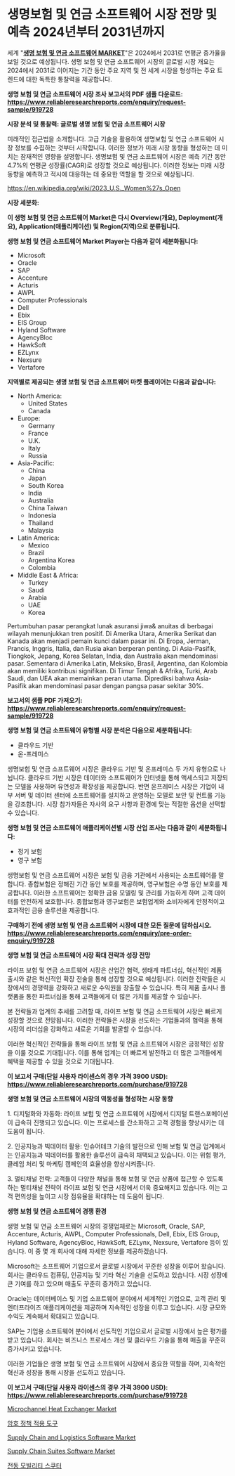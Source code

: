 <p><h1>생명보험 및 연금 소프트웨어 시장 전망 및 예측 2024년부터 2031년까지</h1></p><p>세계 "<strong><a href="https://www.reliableresearchreports.com/life-insurance-and-annuity-software-r919728">생명 보험 및 연금 소프트웨어 MARKET</a></strong>"은 2024에서 2031로 연평균 증가율을 보일 것으로 예상됩니다. 생명 보험 및 연금 소프트웨어 시장의 글로벌 시장 개요는 2024에서 2031로 이어지는 기간 동안 주요 지역 및 전 세계 시장을 형성하는 주요 트렌드에 대한 독특한 통찰력을 제공합니다.</p>
<p><strong>생명 보험 및 연금 소프트웨어 시장 조사 보고서의 PDF 샘플 다운로드: <a href="https://www.reliableresearchreports.com/enquiry/request-sample/919728">https://www.reliableresearchreports.com/enquiry/request-sample/919728</a></strong></p>
<p><strong>시장 분석 및 통찰력: 글로벌 생명 보험 및 연금 소프트웨어 시장</strong></p>
<p><p>미래적인 접근법을 소개합니다. 고급 기술을 활용하여 생명보험 및 연금 소프트웨어 시장 정보를 수집하는 것부터 시작합니다. 이러한 정보가 미래 시장 동향을 형성하는 데 미치는 잠재적인 영향을 설명합니다. 생명보험 및 연금 소프트웨어 시장은 예측 기간 동안 4.7%의 연평균 성장률(CAGR)로 성장할 것으로 예상됩니다. 이러한 정보는 미래 시장 동향을 예측하고 적시에 대응하는 데 중요한 역할을 할 것으로 예상됩니다.</p></p>
<p><a href="%7CAUTHORITHY_DOMAIN_URL%7C">https://en.wikipedia.org/wiki/2023_U.S._Women%27s_Open</a></p>
<p><strong>시장 세분화:</strong></p>
<p><strong>이 생명 보험 및 연금 소프트웨어 Market은 다시 Overview(개요), Deployment(개요), Application(애플리케이션) 및 Region(지역)으로 분류됩니다.</strong></p>
<p><strong>생명 보험 및 연금 소프트웨어 Market Player는 다음과 같이 세분화됩니다:</strong></p>
<p><ul><li>Microsoft</li><li>Oracle</li><li>SAP</li><li>Accenture</li><li>Acturis</li><li>AWPL</li><li>Computer Professionals</li><li>Dell</li><li>Ebix</li><li>EIS Group</li><li>Hyland Software</li><li>AgencyBloc</li><li>HawkSoft</li><li>EZLynx</li><li>Nexsure</li><li>Vertafore</li></ul></p>
<p><strong>지역별로 제공되는 생명 보험 및 연금 소프트웨어 마켓 플레이어는 다음과 같습니다:</strong></p>
<p><ul>
    <li>
        North America:
        <ul>
            <li>United States</li>
            <li>Canada</li>
        </ul>
    </li>
    <li>
        Europe:
        <ul>
            <li>Germany</li>
            <li>France</li>
            <li>U.K.</li>
            <li>Italy</li>
            <li>Russia</li>
        </ul>
    </li>
    <li>
        Asia-Pacific:
        <ul>
            <li>China</li>
            <li>Japan</li>
            <li>South Korea</li>
            <li>India</li>
            <li>Australia</li>
            <li>China Taiwan</li>
            <li>Indonesia</li>
            <li>Thailand</li>
            <li>Malaysia</li>
        </ul>
    </li>
    <li>
        Latin America:
        <ul>
            <li>Mexico</li>
            <li>Brazil</li>
            <li>Argentina Korea</li>
            <li>Colombia</li>
        </ul>
    </li>
    <li>
        Middle East & Africa:
        <ul>
            <li>Turkey</li>
            <li>Saudi</li>
            <li>Arabia</li>
            <li>UAE</li>
            <li>Korea</li>
        </ul>
    </li>
    </ul></p>
<p><p>Pertumbuhan pasar perangkat lunak asuransi jiwa& anuitas di berbagai wilayah menunjukkan tren positif. Di Amerika Utara, Amerika Serikat dan Kanada akan menjadi pemain kunci dalam pasar ini. Di Eropa, Jerman, Prancis, Inggris, Italia, dan Rusia akan berperan penting. Di Asia-Pasifik, Tiongkok, Jepang, Korea Selatan, India, dan Australia akan mendominasi pasar. Sementara di Amerika Latin, Meksiko, Brasil, Argentina, dan Kolombia akan memiliki kontribusi signifikan. Di Timur Tengah & Afrika, Turki, Arab Saudi, dan UEA akan memainkan peran utama. Diprediksi bahwa Asia-Pasifik akan mendominasi pasar dengan pangsa pasar sekitar 30%.</p></p>
<p><strong>보고서의 샘플 PDF 가져오기: <a href="https://www.reliableresearchreports.com/enquiry/request-sample/919728">https://www.reliableresearchreports.com/enquiry/request-sample/919728</a></strong></p>
<p><strong>생명 보험 및 연금 소프트웨어 유형별 시장 분석은 다음으로 세분화됩니다:</strong></p>
<p><ul><li>클라우드 기반</li><li>온-프레미스</li></ul></p>
<p><p>생명보험 및 연금 소프트웨어 시장은 클라우드 기반 및 온프레미스 두 가지 유형으로 나뉩니다. 클라우드 기반 시장은 데이터와 소프트웨어가 인터넷을 통해 액세스되고 저장되는 모델을 사용하며 유연성과 확장성을 제공합니다. 반면 온프레미스 시장은 기업이 내부 서버 및 데이터 센터에 소프트웨어를 설치하고 운영하는 모델로 보안 및 컨트롤 기능을 강조합니다. 시장 참가자들은 자사의 요구 사항과 환경에 맞는 적절한 옵션을 선택할 수 있습니다.</p></p>
<p><strong>생명 보험 및 연금 소프트웨어 애플리케이션별 시장 산업 조사는 다음과 같이 세분화됩니다:</strong></p>
<p><ul><li>정기 보험</li><li>영구 보험</li></ul></p>
<p><p>생명보험 및 연금 소프트웨어 시장은 보험 및 금융 기관에서 사용되는 소프트웨어를 말합니다. 종합보험은 정해진 기간 동안 보호를 제공하며, 영구보험은 수명 동안 보호를 제공합니다. 이러한 소프트웨어는 정확한 금융 모델링 및 관리를 가능하게 하며 고객 데이터를 안전하게 보호합니다. 종합보험과 영구보험은 보험업계와 소비자에게 안정적이고 효과적인 금융 솔루션을 제공합니다.</p></p>
<p><strong>구매하기 전에 생명 보험 및 연금 소프트웨어 시장에 대한 모든 질문에 답하십시오. <a href="https://www.reliableresearchreports.com/enquiry/pre-order-enquiry/919728">https://www.reliableresearchreports.com/enquiry/pre-order-enquiry/919728</a></strong></p>
<p><strong>생명 보험 및 연금 소프트웨어 시장 확대 전략과 성장 전망</strong></p>
<p><p>라이프 보험 및 연금 소프트웨어 시장은 산업간 협력, 생태계 파트너십, 혁신적인 제품 출시와 같은 혁신적인 확장 전술을 통해 성장할 것으로 예상됩니다. 이러한 전략들은 시장에서의 경쟁력을 강화하고 새로운 수익원을 창출할 수 있습니다. 특히 제품 출시나 플랫폼을 통한 파트너십을 통해 고객들에게 더 많은 가치를 제공할 수 있습니다. </p><p>본 전략들과 업계의 추세를 고려할 때, 라이프 보험 및 연금 소프트웨어 시장은 빠르게 성장할 것으로 전망됩니다. 이러한 전략들은 시장을 선도하는 기업들과의 협력을 통해 시장의 리더십을 강화하고 새로운 기회를 발굴할 수 있습니다. </p><p>이러한 혁신적인 전략들을 통해 라이프 보험 및 연금 소프트웨어 시장은 긍정적인 성장을 이룰 것으로 기대됩니다. 이를 통해 업계는 더 빠르게 발전하고 더 많은 고객들에게 혜택을 제공할 수 있을 것으로 기대됩니다.</p></p>
<p><strong>이 보고서 구매(단일 사용자 라이센스의 경우 가격 3900 USD): <a href="https://www.reliableresearchreports.com/purchase/919728">https://www.reliableresearchreports.com/purchase/919728</a></strong></p>
<p><strong>생명 보험 및 연금 소프트웨어 시장의 역동성을 형성하는 시장 동향</strong></p>
<p><p>1. 디지털화와 자동화: 라이프 보험 및 연금 소프트웨어 시장에서 디지털 트랜스포메이션이 급속히 진행되고 있습니다. 이는 프로세스를 간소화하고 고객 경험을 향상시키는 데 도움이 됩니다.</p><p>2. 인공지능과 빅데이터 활용: 인슈어테크 기술의 발전으로 인해 보험 및 연금 업계에서는 인공지능과 빅데이터를 활용한 솔루션이 급속히 채택되고 있습니다. 이는 위험 평가, 클레임 처리 및 마케팅 캠페인의 효율성을 향상시켜줍니다.</p><p>3. 멀티채널 전략: 고객들이 다양한 채널을 통해 보험 및 연금 상품에 접근할 수 있도록 하는 멀티채널 전략이 라이프 보험 및 연금 시장에서 더욱 중요해지고 있습니다. 이는 고객 편의성을 높이고 시장 점유율을 확대하는 데 도움이 됩니다.</p></p>
<p><strong>생명 보험 및 연금 소프트웨어 경쟁 환경</strong></p>
<p><p>생명 보험 및 연금 소프트웨어 시장의 경쟁업체로는 Microsoft, Oracle, SAP, Accenture, Acturis, AWPL, Computer Professionals, Dell, Ebix, EIS Group, Hyland Software, AgencyBloc, HawkSoft, EZLynx, Nexsure, Vertafore 등이 있습니다. 이 중 몇 개 회사에 대해 자세한 정보를 제공하겠습니다.</p><p>Microsoft는 소프트웨어 기업으로서 글로벌 시장에서 꾸준한 성장을 이루어 왔습니다. 회사는 클라우드 컴퓨팅, 인공지능 및 기타 혁신 기술을 선도하고 있습니다. 시장 성장에 큰 기여를 하고 있으며 매출도 꾸준히 증가하고 있습니다.</p><p>Oracle는 데이터베이스 및 기업 소프트웨어 분야에서 세계적인 기업으로, 고객 관리 및 엔터프라이즈 애플리케이션을 제공하며 지속적인 성장을 이루고 있습니다. 시장 규모와 수익도 계속해서 확대되고 있습니다.</p><p>SAP는 기업용 소프트웨어 분야에서 선도적인 기업으로서 글로벌 시장에서 높은 평가를 받고 있습니다. 회사는 비즈니스 프로세스 개선 및 클라우드 기술을 통해 매출을 꾸준히 증가시키고 있습니다.</p><p>이러한 기업들은 생명 보험 및 연금 소프트웨어 시장에서 중요한 역할을 하며, 지속적인 혁신과 성장을 통해 시장을 선도하고 있습니다.</p></p>
<p><strong>이 보고서 구매(단일 사용자 라이센스의 경우 가격 3900 USD): <a href="https://www.reliableresearchreports.com/purchase/919728">https://www.reliableresearchreports.com/purchase/919728</a></strong></p>
<p><p><a href="https://medium.com/@luke.wilson7856/microchannel-heat-exchanger-market-report-by-product-type-condenser-evaporator-water-coil-end-a36442474515">Microchannel Heat Exchanger Market</a></p><p><a href="https://github.com/shampaakter36/Market-Research-Report-List-2/blob/main/462489481711.md">암호 정책 적용 도구</a></p><p><a href="https://github.com/nicholepatriciadoylenwnrjr0/Market-Research-Report-List-3/blob/main/supply-chain-and-logistics-software-market.md">Supply Chain and Logistics Software Market</a></p><p><a href="https://github.com/gamblestampleyjenny50m5sl6/Market-Research-Report-List-4/blob/main/supply-chain-suites-software-market.md">Supply Chain Suites Software Market</a></p><p><a href="https://medium.com/@uisoxxuy65/%EB%AA%A8%ED%84%B0%ED%99%94%EB%90%9C-%EC%9D%B4%EB%8F%99-%EC%8A%A4%EC%BF%A0%ED%84%B0-%EC%8B%9C%EC%9E%A5-%EA%B7%9C%EB%AA%A8%EB%8A%94-%EC%97%B0%ED%8F%89%EA%B7%A0-%EC%84%B1%EC%9E%A5%EB%A5%A0-14-5-%EB%A1%9C-046e798dfcc0">전동 모빌리티 스쿠터</a></p></p>